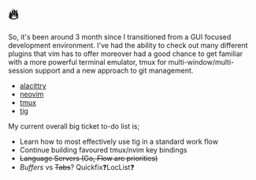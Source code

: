 # :fire:

So, it's been around 3 month since I transitioned from a GUI focused development environment. I've had the ability to check out many different plugins that vim has to offer moreover had a good chance to get familiar with a more powerful terminal emulator, tmux for multi-window/multi-session support and a new approach to git management.

- [alacittry](https://github.com/jwilm/alacritty)
- [neovim](https://github.com/neovim/neovim)
- [tmux](https://github.com/tmux/tmux/wiki)
- [tig](https://github.com/jonas/tig)

My current overall big ticket to-do list is;

- Learn how to most effectively use tig in a standard work flow
- Continue building favoured tmux/nvim key bindings
- ~~Language Servers (Go, Flow are priorities)~~
- *Buffers* vs ~~Tabs~~? Quickfix:question:LocList:question:
